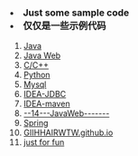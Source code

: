 <h3><li>Just some sample code</br><li>仅仅是一些示例代码</h3>
<ol>
<li><a href="https://github.com/GIIHHAIRWTW/Java">Java</a></li>
<li><a href="https://github.com/GIIHHAIRWTW/JavaWeb">Java Web</a></li>
<li><a href="https://github.com/GIIHHAIRWTW/C-Cpp">C/C++</a></li>
<li><a href="https://github.com/GIIHHAIRWTW/Python">Python</a></li>
<li><a href="https://github.com/GIIHHAIRWTW/MySQL">Mysql</a></li>
<li><a href="https://github.com/GIIHHAIRWTW/IDEA-JDBC">IDEA-JDBC</a></li>
<li><a href="https://github.com/GIIHHAIRWTW/IDEA-maven">IDEA-maven</a></li>
<li><a href="https://github.com/GIIHHAIRWTW/--14---JavaWeb-------">--14---JavaWeb-------</a></li>
<li><a href="https://github.com/GIIHHAIRWTW/Spring">Spring</a></li>
<li><a href="https://github.com/GIIHHAIRWTW/GIIHHAIRWTW.github.io">GIIHHAIRWTW.github.io</a></li>
<li><a href="https://github.com/GIIHHAIRWTW/Just-for-fun">just for fun</a></li>
</ol>